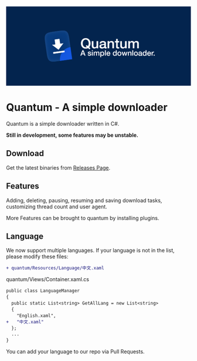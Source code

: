 ![repo-banner](./repo-banner.png)

# Quantum - A simple downloader

Quantum is a simple downloader written in C#.

**Still in development, some features may be unstable.**

## Download

Get the latest binaries from [Releases Page](https://github.com/dot-open/quantum/releases).

## Features

Adding, deleting, pausing, resuming and saving download tasks, customizing thread count and user agent.

More Features can be brought to quantum by installing plugins.

## Language

We now support multiple languages. If your language is not in the list, please modify these files:

```diff
+ quantum/Resources/Language/中文.xaml
```

quantum/Views/Container.xaml.cs

```diff
public class LanguageManager
{
  public static List<string> GetAllLang = new List<string>
  {
    "English.xaml", 
+   "中文.xaml"
  };
  ...
}
```

You can add your language to our repo via Pull Requests.
